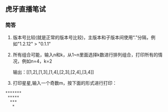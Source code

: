 ## 虎牙直播笔试

### 简答

1. 版本号比较(就是正常的版本号比较)，主版本和子版本间使用“.”分隔，例如"1.2.12" > "0.1.1"

2. 所有组合可能，输入n和k，从1~n里面选择k数进行排列组合，打印所有的情况，例如n=4，k=2

   输出：[[1,2],[1,3],[1,4],[2,3],[2,4],[3,4]] 

3. 打印星星,输入一个奇数m，按下面的形式进行打印：

```
*******
 *****
  ***
   *
```

